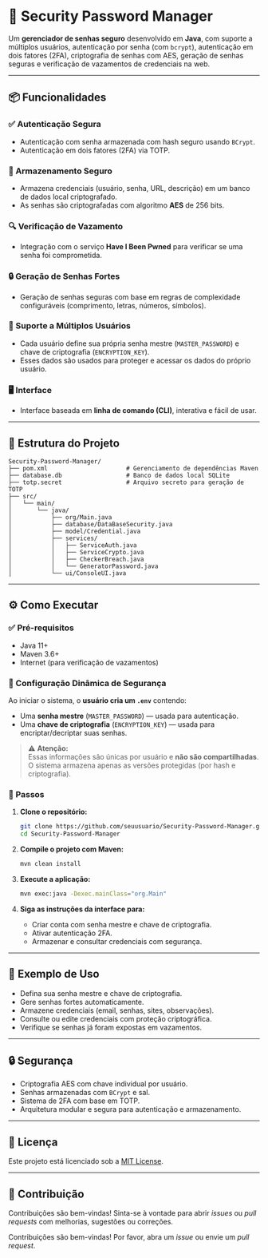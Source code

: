 # 🔐 Security Password Manager

Um **gerenciador de senhas seguro** desenvolvido em **Java**, com suporte a múltiplos usuários, autenticação por senha (com `bcrypt`), autenticação em dois fatores (2FA), criptografia de senhas com AES, geração de senhas seguras e verificação de vazamentos de credenciais na web.

---

## 📦 Funcionalidades

### ✅ Autenticação Segura
- Autenticação com senha armazenada com hash seguro usando `BCrypt`.
- Autenticação em dois fatores (2FA) via TOTP.

### 🔐 Armazenamento Seguro
- Armazena credenciais (usuário, senha, URL, descrição) em um banco de dados local criptografado.
- As senhas são criptografadas com algoritmo **AES** de 256 bits.

### 🔍 Verificação de Vazamento
- Integração com o serviço **Have I Been Pwned** para verificar se uma senha foi comprometida.

### 🔒 Geração de Senhas Fortes
- Geração de senhas seguras com base em regras de complexidade configuráveis (comprimento, letras, números, símbolos).

### 👤 Suporte a Múltiplos Usuários
- Cada usuário define sua própria senha mestre (`MASTER_PASSWORD`) e chave de criptografia (`ENCRYPTION_KEY`).
- Esses dados são usados para proteger e acessar os dados do próprio usuário.

### 🖥️ Interface
- Interface baseada em **linha de comando (CLI)**, interativa e fácil de usar.

---

## 🧱 Estrutura do Projeto

```
Security-Password-Manager/
├── pom.xml                      # Gerenciamento de dependências Maven
├── database.db                  # Banco de dados local SQLite
├── totp.secret                  # Arquivo secreto para geração de TOTP
├── src/
│   └── main/
│       └── java/
│           ├── org/Main.java
│           ├── database/DataBaseSecurity.java
│           ├── model/Credential.java
│           ├── services/
│           │   ├── ServiceAuth.java
│           │   ├── ServiceCrypto.java
│           │   ├── CheckerBreach.java
│           │   └── GeneratorPassword.java
│           └── ui/ConsoleUI.java
```

---

## ⚙️ Como Executar

### ✅ Pré-requisitos

- Java 11+
- Maven 3.6+
- Internet (para verificação de vazamentos)

### 🔧 Configuração Dinâmica de Segurança

Ao iniciar o sistema, o **usuário cria um `.env`** contendo:
- Uma **senha mestre** (`MASTER_PASSWORD`) — usada para autenticação.
- Uma **chave de criptografia** (`ENCRYPTION_KEY`) — usada para encriptar/decriptar suas senhas.

> ⚠️ **Atenção:**  
> Essas informações são únicas por usuário e **não são compartilhadas**. O sistema armazena apenas as versões protegidas (por hash e criptografia).

### 🔧 Passos

1. **Clone o repositório:**

   ```bash
   git clone https://github.com/seuusuario/Security-Password-Manager.git
   cd Security-Password-Manager
   ```

2. **Compile o projeto com Maven:**

   ```bash
   mvn clean install
   ```

3. **Execute a aplicação:**

   ```bash
   mvn exec:java -Dexec.mainClass="org.Main"
   ```

4. **Siga as instruções da interface para:**
   - Criar conta com senha mestre e chave de criptografia.
   - Ativar autenticação 2FA.
   - Armazenar e consultar credenciais com segurança.

---

## 🧪 Exemplo de Uso

- Defina sua senha mestre e chave de criptografia.
- Gere senhas fortes automaticamente.
- Armazene credenciais (email, senhas, sites, observações).
- Consulte ou edite credenciais com proteção criptográfica.
- Verifique se senhas já foram expostas em vazamentos.

---

## 🔒 Segurança

- Criptografia AES com chave individual por usuário.
- Senhas armazenadas com `BCrypt` e sal.
- Sistema de 2FA com base em TOTP.
- Arquitetura modular e segura para autenticação e armazenamento.

---

## 📄 Licença

Este projeto está licenciado sob a [MIT License](LICENSE).

---

## 🤝 Contribuição

Contribuições são bem-vindas! Sinta-se à vontade para abrir *issues* ou *pull requests* com melhorias, sugestões ou correções.


Contribuições são bem-vindas! Por favor, abra um *issue* ou envie um *pull request*.

```
